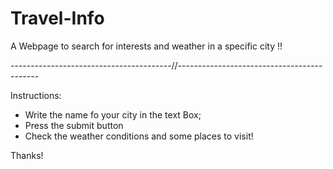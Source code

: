 # Travel-Info

A Webpage to search for interests and weather in a specific city !!

----------------------------------------//-------------------------------------------

Instructions:
- Write the name fo your city in the text Box;
- Press the submit button
- Check the weather conditions and some places to visit!

Thanks!

